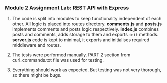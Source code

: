 ### Module 2 Assignment Lab: REST API with Express

1. The code is split into modules to keep functionality independent of each other. 
All logic is placed into routes directory. **comments.js** and **posts.js** implements comments 
and posts logic respectively. **index.js** combines posts and comments, adds storage to them 
and exports `init` methods. **server.js** code is kept to minimal, it exports and initialises
required middleware and routes.

2. The tests were performed manually. PART 2 section from curl_commands.txt file was used for testing.
 
3. Everything should work as expected. But testing was not very thorough, so there might be bugs. 

